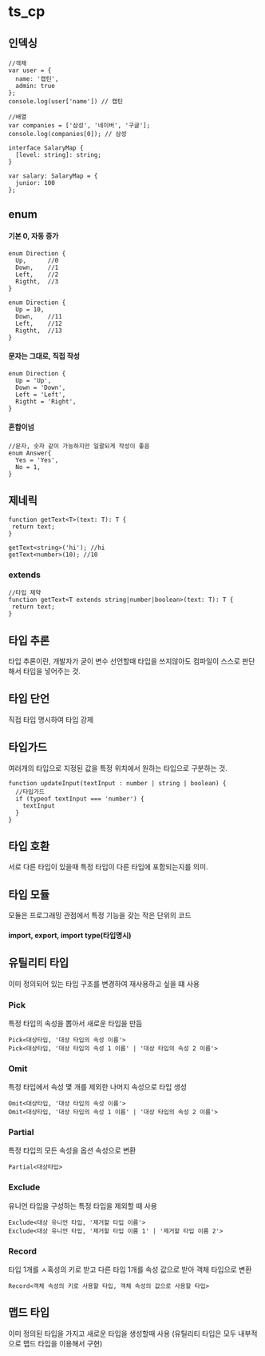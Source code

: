 # ts_cp

## 인덱싱
```
//객체
var user = {
  name: '캡틴',
  admin: true
};
console.log(user['name']) // 캡틴
```
```
//배열
var companies = ['삼성', '네이버', '구글'];
console.log(companies[0]); // 삼성
```
```
interface SalaryMap {
  [level: string]: string;
}

var salary: SalaryMap = {
  junior: 100
};
```
## enum

#### 기본 0, 자동 증가
```
enum Direction {
  Up,      //0
  Down,    //1
  Left,    //2
  Rigtht,  //3
}

enum Direction {
  Up = 10,
  Down,    //11
  Left,    //12
  Rigtht,  //13
}
```

#### 문자는 그대로, 직접 작성
```
enum Direction {
  Up = 'Up',
  Down = 'Down',
  Left = 'Left',
  Rigtht = 'Right',
}
```

#### 혼합이넘
```
//문자, 숫자 같이 가능하지만 일괄되게 작성이 좋음
enum Answer{
  Yes = 'Yes',
  No = 1,
}
```

## 제네릭
```
function getText<T>(text: T): T {
 return text;
}

getText<string>('hi'); //hi
getText<number>(10); //10
```

### extends
```
//타입 제약
function getText<T extends string|number|boolean>(text: T): T {
 return text;
}
```

## 타입 추론
타입 추론이란, 개발자가 굳이 변수 선언할때 타입을 쓰지않아도 컴파일이 스스로 판단해서 타입을 넣어주는 것.

## 타입 단언
직접 타입 명시하여 타입 강제

## 타입가드
여러개의 타입으로 지정된 값을 특정 위치에서 원하는 타입으로 구분하는 것.
```
function updateInput(textInput : number | string | boolean) {
  //타입가드
  if (typeof textInput === 'number') {
    textInput
  }
}
```

## 타입 호환
서로 다른 타입이 있을때 특정 타입이 다른 타입에 포함되는지를 의미.

## 타입 모듈
모듈은 프로그래밍 관점에서 특정 기능을 갖는 작은 단위의 코드
#### import, export, import type(타입명시)

## 유틸리티 타입
이미 정의되어 있는 타입 구조를 변경하여 재사용하고 싶을 떄 사용

### Pick
특정 타입의 속성을 뽑아서 새로운 타입을 만듬
```
Pick<대상타입, '대상 타입의 속성 이름'>
Pick<대상타입, '대상 타입의 속성 1 이름' | '대상 타입의 속성 2 이름'>
```

### Omit
특정 타입에서 속성 몇 개를 제외한 나머지 속성으로 타입 생성
```
Omit<대상타입, '대상 타입의 속성 이름'>
Omit<대상타입, '대상 타입의 속성 1 이름' | '대상 타입의 속성 2 이름'>
```

### Partial
특정 타입의 모든 속성을 옵션 속성으로 변환
```
Partial<대상타입>
```

### Exclude
유니언 타입을 구성하는 특정 타입을 제외할 때 사용
```
Exclude<대상 유니언 타입, '제거할 타입 이름'>
Exclude<대상 유니언 타입, '제거할 타입 이름 1' | '제거할 타입 이름 2'>
```

### Record
타입 1개를 ㅅ혹성의 키로 받고 다른 타입 1개를 속성 값으로 받아 객체 타입으로 변환
```
Record<객체 속성의 키로 사용할 타입, 객체 속성의 값으로 사용할 타입>
```

## 맵드 타입
이미 정의된 타입을 가지고 새로운 타입을 생성할때 사용 (유틸리티 타입은 모두 내부적으로 맵드 타입을 이용해서 구현)
